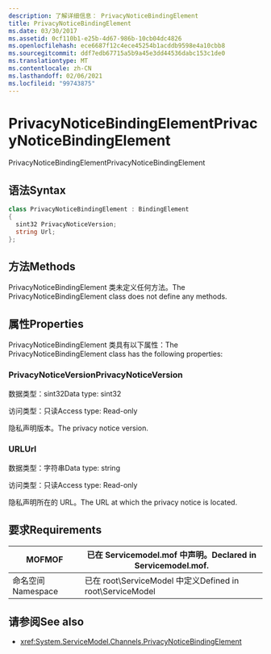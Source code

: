 ```yaml
---
description: 了解详细信息： PrivacyNoticeBindingElement
title: PrivacyNoticeBindingElement
ms.date: 03/30/2017
ms.assetid: 0cf110b1-e25b-4d67-986b-10cb04dc4826
ms.openlocfilehash: ece6687f12c4ece45254b1acddb9598e4a10cbb8
ms.sourcegitcommit: ddf7edb67715a5b9a45e3dd44536dabc153c1de0
ms.translationtype: MT
ms.contentlocale: zh-CN
ms.lasthandoff: 02/06/2021
ms.locfileid: "99743875"
---
```

# <a name="privacynoticebindingelement"></a><span data-ttu-id="9ad31-103">PrivacyNoticeBindingElement</span><span class="sxs-lookup"><span data-stu-id="9ad31-103">PrivacyNoticeBindingElement</span></span>

<span data-ttu-id="9ad31-104">PrivacyNoticeBindingElement</span><span class="sxs-lookup"><span data-stu-id="9ad31-104">PrivacyNoticeBindingElement</span></span>  
  
## <a name="syntax"></a><span data-ttu-id="9ad31-105">语法</span><span class="sxs-lookup"><span data-stu-id="9ad31-105">Syntax</span></span>  
  
```csharp
class PrivacyNoticeBindingElement : BindingElement  
{  
  sint32 PrivacyNoticeVersion;  
  string Url;  
};  
```  
  
## <a name="methods"></a><span data-ttu-id="9ad31-106">方法</span><span class="sxs-lookup"><span data-stu-id="9ad31-106">Methods</span></span>  

 <span data-ttu-id="9ad31-107">PrivacyNoticeBindingElement 类未定义任何方法。</span><span class="sxs-lookup"><span data-stu-id="9ad31-107">The PrivacyNoticeBindingElement class does not define any methods.</span></span>  
  
## <a name="properties"></a><span data-ttu-id="9ad31-108">属性</span><span class="sxs-lookup"><span data-stu-id="9ad31-108">Properties</span></span>  

 <span data-ttu-id="9ad31-109">PrivacyNoticeBindingElement 类具有以下属性：</span><span class="sxs-lookup"><span data-stu-id="9ad31-109">The PrivacyNoticeBindingElement class has the following properties:</span></span>  
  
### <a name="privacynoticeversion"></a><span data-ttu-id="9ad31-110">PrivacyNoticeVersion</span><span class="sxs-lookup"><span data-stu-id="9ad31-110">PrivacyNoticeVersion</span></span>  

 <span data-ttu-id="9ad31-111">数据类型：sint32</span><span class="sxs-lookup"><span data-stu-id="9ad31-111">Data type: sint32</span></span>  
  
 <span data-ttu-id="9ad31-112">访问类型：只读</span><span class="sxs-lookup"><span data-stu-id="9ad31-112">Access type: Read-only</span></span>  
  
 <span data-ttu-id="9ad31-113">隐私声明版本。</span><span class="sxs-lookup"><span data-stu-id="9ad31-113">The privacy notice version.</span></span>  
  
### <a name="url"></a><span data-ttu-id="9ad31-114">URL</span><span class="sxs-lookup"><span data-stu-id="9ad31-114">Url</span></span>  

 <span data-ttu-id="9ad31-115">数据类型：字符串</span><span class="sxs-lookup"><span data-stu-id="9ad31-115">Data type: string</span></span>  
  
 <span data-ttu-id="9ad31-116">访问类型：只读</span><span class="sxs-lookup"><span data-stu-id="9ad31-116">Access type: Read-only</span></span>  
  
 <span data-ttu-id="9ad31-117">隐私声明所在的 URL。</span><span class="sxs-lookup"><span data-stu-id="9ad31-117">The URL at which the privacy notice is located.</span></span>  
  
## <a name="requirements"></a><span data-ttu-id="9ad31-118">要求</span><span class="sxs-lookup"><span data-stu-id="9ad31-118">Requirements</span></span>  
  
|<span data-ttu-id="9ad31-119">MOF</span><span class="sxs-lookup"><span data-stu-id="9ad31-119">MOF</span></span>|<span data-ttu-id="9ad31-120">已在 Servicemodel.mof 中声明。</span><span class="sxs-lookup"><span data-stu-id="9ad31-120">Declared in Servicemodel.mof.</span></span>|  
|---------|-----------------------------------|  
|<span data-ttu-id="9ad31-121">命名空间</span><span class="sxs-lookup"><span data-stu-id="9ad31-121">Namespace</span></span>|<span data-ttu-id="9ad31-122">已在 root\ServiceModel 中定义</span><span class="sxs-lookup"><span data-stu-id="9ad31-122">Defined in root\ServiceModel</span></span>|  
  
## <a name="see-also"></a><span data-ttu-id="9ad31-123">请参阅</span><span class="sxs-lookup"><span data-stu-id="9ad31-123">See also</span></span>

- <xref:System.ServiceModel.Channels.PrivacyNoticeBindingElement>

